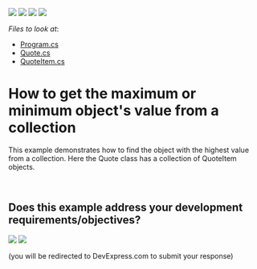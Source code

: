 <!-- default badges list -->
![](https://img.shields.io/endpoint?url=https://codecentral.devexpress.com/api/v1/VersionRange/128585964/19.2.7%2B)
[![](https://img.shields.io/badge/Open_in_DevExpress_Support_Center-FF7200?style=flat-square&logo=DevExpress&logoColor=white)](https://supportcenter.devexpress.com/ticket/details/E468)
[![](https://img.shields.io/badge/📖_How_to_use_DevExpress_Examples-e9f6fc?style=flat-square)](https://docs.devexpress.com/GeneralInformation/403183)
[![](https://img.shields.io/badge/💬_Leave_Feedback-feecdd?style=flat-square)](#does-this-example-address-your-development-requirementsobjectives)
<!-- default badges end -->
<!-- default file list -->
*Files to look at*:

* [Program.cs](./CS/ConsoleApplication1/Program.cs) 
* [Quote.cs](./CS/ConsoleApplication1/Quote.cs) 
* [QuoteItem.cs](./CS/ConsoleApplication1/QuoteItem.cs) 
<!-- default file list end -->
# How to get the maximum or minimum object's value from a collection


<p>This example demonstrates how to find the object with the highest value from a collection. Here the Quote class has a collection of QuoteItem objects.</p>

<br/>


<!-- feedback -->
## Does this example address your development requirements/objectives?

[<img src="https://www.devexpress.com/support/examples/i/yes-button.svg"/>](https://www.devexpress.com/support/examples/survey.xml?utm_source=github&utm_campaign=XPO_how-to-get-the-maximum-or-minimum-objects-value-from-a-collection-e468&~~~was_helpful=yes) [<img src="https://www.devexpress.com/support/examples/i/no-button.svg"/>](https://www.devexpress.com/support/examples/survey.xml?utm_source=github&utm_campaign=XPO_how-to-get-the-maximum-or-minimum-objects-value-from-a-collection-e468&~~~was_helpful=no)

(you will be redirected to DevExpress.com to submit your response)
<!-- feedback end -->
